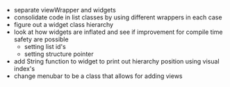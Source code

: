 - separate viewWrapper and widgets
- consolidate code in list classes by using different wrappers in each case
- figure out a widget class hierarchy
- look at how widgets are inflated and see if improvement for compile time safety are possible
	- setting list id's
	- setting structure pointer
- add String function to widget to print out hierarchy position using visual index's
- change menubar to be a class that allows for adding views
